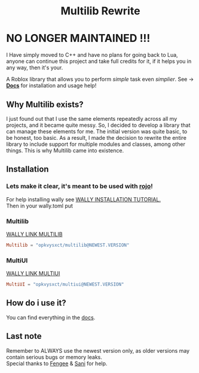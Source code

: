 <div align="center">
	<h1>
		Multilib Rewrite
	</h1>
</div>

# NO LONGER MAINTAINED !!!
I Have simply moved to C++ and have no plans for going back to Lua, anyone can continue this project and take full credits for it, if it helps you in any way, then it's your.

A Roblox library that allows you to perform *simple* task even *simplier*. See ->
[**Docs**](https://opkvysxct.github.io/Multilib-Rewrite/) for installation and usage help!

## Why Multilib exists?
I just found out that I use the same elements repeatedly across all my projects, and it became quite messy. So, I decided to develop a library that can manage these elements for me. The initial version was quite basic, to be honest, too basic. As a result, I made the decision to rewrite the entire library to include support for multiple modules and classes, among other things. This is why Multilib came into existence.

## Installation
### Lets make it clear, it's meant to be used with [rojo](https://rojo.space/)!
For help installing wally see [WALLY INSTALLATION TUTORIAL.](https://wally.run/install) <br/>
Then in your wally.toml put
### Multilib
[WALLY LINK MULTILIB](https://wally.run/package/opkvysxct/multilib)
```toml
Multilib = "opkvysxct/multilib@NEWEST.VERSION"
```

### MultiUI
[WALLY LINK MULTIUI](https://wally.run/package/opkvysxct/multiui)
```toml
MultiUI = "opkvysxct/multiui@NEWEST.VERSION"
```

## How do i use it?
You can find everything in the [docs](https://opkvysxct.github.io/Multilib-Rewrite/).

## Last note
Remember to ALWAYS use the newest version only, as older versions may contain serious bugs or memory leaks. <br/>
Special thanks to [Fengee](https://github.com/NiceAssasin123) & [Sani](https://github.com/AlwaysSunnySani) for help.
